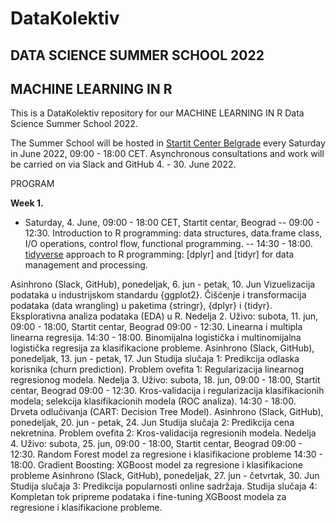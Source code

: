 # DataKolektiv 
## DATA SCIENCE SUMMER SCHOOL 2022
## MACHINE LEARNING IN R

This is a DataKolektiv repository for our MACHINE LEARNING IN R Data Science Summer School 2022.

The Summer School will be hosted in [Startit Center Belgrade](https://startit.rs/beograd/) every Saturday in June 2022, 09:00 - 18:00 CET. 
Asynchronous consultations and work will be carried on via Slack and GitHub 4. - 30. June 2022.  

PROGRAM

**Week 1.**
- Saturday, 4. June, 09:00 - 18:00 CET, Startit centar, Beograd
-- 09:00 - 12:30. Introduction to R programming: data structures, data.frame class, I/O operations, control flow, functional programming.
-- 14:30 - 18:00. [tidyverse]() approach to R programming: [dplyr] and [tidyr] for data management and processing.


Asinhrono (Slack, GitHub), ponedeljak, 6. jun - petak, 10. Jun
Vizuelizacija podataka u industrijskom standardu {ggplot2}.
Čišćenje i transformacija podataka (data wrangling) u paketima {stringr}, {dplyr} i {tidyr}. Eksplorativna analiza podataka (EDA) u R.
Nedelja 2.
Uživo: subota, 11. jun, 09:00 - 18:00, Startit centar, Beograd
09:00 - 12:30. Linearna i multipla linearna regresija.
14:30 - 18:00. Binomijalna logistička i multinomijalna logistička regresija za klasifikacione probleme.
Asinhrono (Slack, GitHub), ponedeljak, 13. jun - petak, 17. Jun
Studija slučaja 1: Predikcija odlaska korisnika (churn prediction).
Problem ovefita 1: Regularizacija linearnog regresionog modela.
Nedelja 3.
Uživo: subota, 18. jun, 09:00 - 18:00, Startit centar, Beograd
09:00 - 12:30. Kros-validacija i regularizacija klasifikacionih modela; selekcija klasifikacionih modela (ROC analiza).
14:30 - 18:00. Drveta odlučivanja (CART: Decision Tree Model).
Asinhrono (Slack, GitHub), ponedeljak, 20. jun - petak, 24. Jun
Studija slučaja 2: Predikcija cena nekretnina.
Problem ovefita 2: Kros-validacija regresionih modela.
Nedelja 4.
Uživo: subota, 25. jun, 09:00 - 18:00, Startit centar, Beograd
09:00 - 12:30. Random Forest model za regresione i klasifikacione probleme
14:30 - 18:00. Gradient Boosting: XGBoost model za regresione i klasifikacione probleme
Asinhrono (Slack, GitHub), ponedeljak, 27. jun - četvrtak, 30. Jun
Studija slučaja 3: Predikcija popularnosti online sadržaja.
Studija slučaja 4: Kompletan tok pripreme podataka i fine-tuning XGBoost modela za regresione i klasifikacione probleme.
